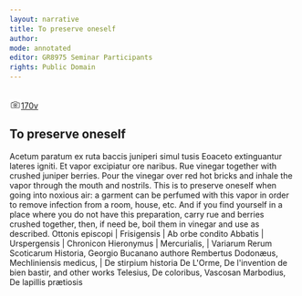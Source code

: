 ```yaml
---
layout: narrative
title: To preserve oneself
author:
mode: annotated
editor: GR8975 Seminar Participants
rights: Public Domain
---
```


 <br/><a href="http://gallica.bnf.fr/ark:/12148/btv1b10500001g/f346.item"><img src="../assets/photo-icon.png" alt="folio images" style="display:inline-block; margin-bottom:-3px;">170v</a><br/> 
## To preserve oneself

 
Acetum paratum ex ruta baccis juniperi simul tusis Eoaceto extinguantur lateres igniti. Et vapor excipiatur ore naribus. Rue vinegar together with crushed juniper berries. Pour the vinegar over red hot bricks and inhale the vapor through the mouth and nostrils. This is to preserve oneself when going into noxious air: a garment can be perfumed with this vapor in order to remove infection from a room, house, etc. And if you find yourself in a place where you do not have this preparation, carry rue and berries crushed together, then, if need be, boil them in vinegar and use as described.
   Ottonis episcopi | Frisigensis | Ab orbe condito Abbatis | Urspergensis | Chronicon Hieronymus | Mercurialis, | Variarum Rerum Scoticarum Historia, Georgio Bucanano authore Rembertus Dodonæus, Mechliniensis medicus, | De stirpium historia De L'Orme, De l'invention de bien bastir, and other works Telesius, De coloribus, Vascosan Marbodius, De lapillis prætiosis   